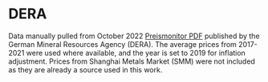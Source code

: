 # DERA

Data manually pulled from October 2022 [Preismonitor PDF](https://www.deutsche-rohstoffagentur.de/DERA/DE/Produkte/Rohstoffpreise/Preismonitor/preismonitor_node.html) published by the German Mineral Resources Agency (DERA). The average prices from 2017-2021 were used where available, and the year is set to 2019 for inflation adjustment. Prices from Shanghai Metals Market (SMM) were not included as they are already a source used in this work.